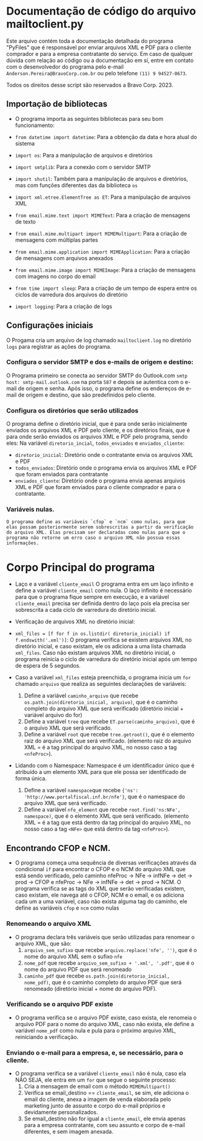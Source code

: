 # Documentação de código do arquivo mailtoclient.py

Este arquivo contém toda a documentação detalhada do programa "PyFiles" que é responsável por enviar arquivos XML e PDF para o cliente comprador e para a empresa contratante do serviço.
Em caso de qualquer dúvida com relação ao código ou a documentação em sí, entre em contato com o desenvolvedor do programa pelo e-mail `Anderson.Pereira@BravoCorp.com.br` ou pelo telefone `(11) 9 94527-0673`.

Todos os direitos desse script são reservados a Bravo Corp. 2023.

## Importação de bibliotecas

* O programa importa as seguintes bibliotecas para seu bom funcionamento: 

- `from datetime import datetime`: Para a obtenção da data e hora atual do sistema

- `import os`: Para a manipulação de arquivos e diretórios

- `import smtplib`: Para a conexão com o servidor SMTP

- `import shutil`: Também para a manipulação de arquivos e diretórios, mas com funções diferentes das da biblioteca `os`

- `import xml.etree.ElementTree as ET`: Para a manipulação de arquivos XML

- `from email.mime.text import MIMEText`: Para a criação de mensagens de texto

- `from email.mime.multipart import MIMEMultipart`: Para a criação de mensagens com múltiplas partes

- `from email.mime.application import MIMEApplication`: Para a criação de mensagens com arquivos anexados

- `from email.mime.image import MIMEImage`: Para a criação de mensagens com imagens no corpo do email

- `from time import sleep`: Para a criação de um tempo de espera entre os ciclos de varredura dos arquivos do diretório

- `import logging`: Para a criação de logs

## Configurações iniciais

 O Progama cria um arquivo de log chamado `mailtoclient.log` no diretório `logs` para registrar as ações do programa.

### Configura o servidor SMTP e dos e-mails de origem e destino:
  
O Programa primeiro se conecta ao servidor SMTP do Outlook.com `smtp host: smtp-mail.outlook.com` na porta `587` e depois se autentica com o e-mail de origem e senha. Após isso, o programa define os endereços de e-mail de origem e destino, que são predefinidos pelo cliente.

### Configura os diretórios que serão utilizados

 O programa define o diretório inicial, que é para onde serão inicialmente enviados os arquivos XML e PDF pelo cliente, e os diretórios finais, que é para onde serão enviados os arquivos XML e PDF pelo programa, sendo eles:
  Na variável `diretorio_incial`, `todos_enviados` e `enviados_cliente`:
 - `diretorio_inicial`: Diretório onde o contratante envia os arquivos XML e PDF
 - `todos_enviados`: Diretório onde o programa envia os arquivos XML e PDF que foram enviados para contratante
 - `enviados_cliente`: Diretório onde o programa envia apenas arquivos XML e PDF que foram enviados para o cliente comprador e para o contratante.

### Variáveis nulas.

    O programa define as variáveis `cfop` e `ncm` como nulas, para que elas possam posteriormente serem sobrescritas a partir da verificação do arquivo XML. Elas precisam ser declaradas como nulas para que o programa não retorne um erro caso o arquivo XML não possua essas informações.

# Corpo Principal do programa

* Laço e a variável `cliente_email` 
 O programa entra em um laço infinito e define a variável `cliente_email` como nula. O laço infinito é necessário para que o programa fique sempre em execução, e a variável `cliente_email` precisa ser definida dentro do laço pois ela precisa ser sobrescrita a cada ciclo de varredura do diretório inicial.

 * Verificação de arquivos XML no diretório inicial: 
 - `xml_files = [f for f in os.listdir( diretorio_inicial) if f.endswith('.xml')]`:
    O programa verifica se existem arquivos XML no diretório inicial, e caso existam, ele os adiciona a uma lista chamada `xml_files`. Caso não existam arquivos XML no diretório inicial, o programa reinicia o ciclo de varredura do diretório inicial após um tempo de espera de 5 segundos.

- Caso a variável `xml_files` esteja preenchida, o programa inicia um `for` chamado `arquivo` que realiza as seguintes declarações de variáveis:  

    1. Define a variável `caminho_arquivo` que recebe `os.path.join(diretorio_inicial, arquivo)`, que é o caminho completo do arquivo XML que será verificado (diretório inicial + variável arquivo do for)
    2. Define a variável `tree` que recebe `ET.parse(caminho_arquivo)`, que é o arquivo XML que será verificado.
    3. Define a variável `root` que recebe `tree.getroot()`, que é o elemento raiz do arquivo XML que será verificado. (elemento raiz do arquivo XML = é a tag principal do arquivo XML, no nosso caso a tag `<nfeProc>`).

- Lidando com o Namespace: Namespace é um identificador único que é atribuído a um elemento XML para que ele possa ser identificado de forma única.

    1. Define a variável `namespace`que recebe `{'ns': 'http://www.portalfiscal.inf.br/nfe'}`, que é o namespace do arquivo XML que será verificado.
    2. Define a variável `nfe_element` que recebe `root.find('ns:NFe', namespace)`, que é o elemento XML que será verificado. (elemento XML = é a tag que está dentro da tag principal do arquivo XML, no nosso caso a tag `<NFe>` que está dentro da tag `<nfeProc>`).

## Encontrando CFOP e NCM. 

* O programa começa uma sequência de diversas verificações através da condicional `if` para encontrar o CFOP e o NCM do arquivo XML que está sendo verificado, pelo caminho nfeProc → NFe → infNFe → det → prod → CFOP e nfeProc → NFe → infNFe → det → prod → NCM.
 O programa verifica se as tags do XML que serão verificadas existem, caso existam, ele navega até o CFOP, NCM e o email, e os adiciona cada um a uma variável, caso não exista alguma tag do caminho, ele define as variáveis `cfop` e `ncm` como nulas

 ### Renomeando o arquivo XML

 * O programa declara três variáveis que serão utilizadas para renomear o arquivo XML, que são:
    1. `arquivo_sem_sufixo` que recebe `arquivo.replace('nfe', '')`, que é o nome do arquivo XML sem o sufixo `nfe` 
    2.  `nome_pdf` que recebe `arquivo_sem_sufixo + '.xml', '.pdf'`, que é o nome do arquivo PDF que será renomeado
    3. `caminho_pdf` que recebe `os.path.join(diretorio_inicial, nome_pdf)`, que é o caminho completo do arquivo PDF que será renomeado (diretório inicial + nome do arquivo PDF).

### Verificando se o arquivo PDF existe

* O programa verifica se o arquivo PDF existe, caso exista, ele renomeia o arquivo PDF para o nome do arquivo XML, caso não exista, ele define a variável `nome_pdf` como nula e pula para o próximo arquivo XML, reiniciando a verificação.

### Enviando o e-mail para a empresa, e, se necessário, para o cliente.

* O programa verifica se a variável `cliente_email` não é nula, caso ela NÂO SEJA, ele entra em um `for` que segue o seguinte processo:
    1. Cria a mensagem de email com o método `MIMEMultipart()`
    2. Verifica se email_destino == `cliente_email`, se sim, ele adiciona o email do cliente, anexa a imagem de venda elaborada pelo marketing junto de assunto e corpo do e-mail próprios e devidamente personalizados. 
    3. Se email_destino não for igual a `cliente_email`, ele envia apenas para a empresa contratante, com seu assunto e corpo de e-mail diferentes, e sem imagem anexada.





    






    
    

